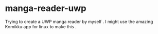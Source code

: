 # manga-reader-uwp
Trying to create a UWP manga reader by myself . I might use the amazing Komikku app for linux to make this .
